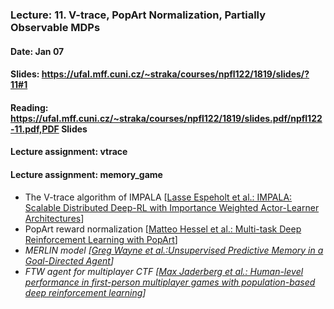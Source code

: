 ### Lecture: 11. V-trace, PopArt Normalization, Partially Observable MDPs
#### Date: Jan 07
#### Slides: https://ufal.mff.cuni.cz/~straka/courses/npfl122/1819/slides/?11#1
#### Reading: https://ufal.mff.cuni.cz/~straka/courses/npfl122/1819/slides.pdf/npfl122-11.pdf,PDF Slides
#### Lecture assignment: vtrace
#### Lecture assignment: memory_game

- The V-trace algorithm of IMPALA [[Lasse Espeholt et al.: IMPALA: Scalable Distributed Deep-RL with Importance Weighted Actor-Learner Architectures](https://arxiv.org/abs/1802.01561)]
- PopArt reward normalization [[Matteo Hessel et al.: Multi-task Deep Reinforcement Learning with PopArt](https://arxiv.org/abs/1809.04474)]
- *MERLIN model [[Greg Wayne et al.:Unsupervised Predictive Memory in a Goal-Directed Agent](https://arxiv.org/abs/1803.10760)]*
- *FTW agent for multiplayer CTF [[Max Jaderberg et al.: Human-level performance in first-person multiplayer games with population-based deep reinforcement learning](https://arxiv.org/abs/1807.01281)]*
